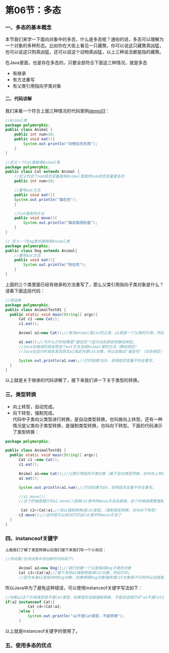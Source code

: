 # 第06节：多态

### 一、多态的基本概念

本节我们来学一下面向对象中的多态，什么是多态呢？通俗的说，多态可以理解为一个对象的多种形态。比如你在大街上看见一只藏獒，你可以说这只藏獒真凶猛，也可以说这只狗真凶猛，还可以说这个动物真凶猛，以上三种说法都是指的藏獒。  

在Java里面，也是存在多态的，只要全部符合下面这三种情况，就是多态  
* 有继承
* 有方法重写
* 有父类引用指向字类对象

#### 二、代码讲解

我们来看一个符合上面三种情况的代码案例[demo01]()：
``` java
//Animal类
package polymorphic;
public class Animal {
    public int num=10;
    public void eat(){
        System.out.println("动物在吃东西");
    }
}
```
``` java
//定义一个Cat类继承Animal类
package polymorphic;
public class Cat extends Animal {
    //定义的这个num成员变量是和Animal里面的num成员变量重名的
    public int num=20;

    //重写eat方法
    public void eat(){
    System.out.println("猫在吃");
    }

    //Cat独有的方法
    public void move(){
        System.out.println("猫走路很轻盈");
    }
}
```
``` java
// 定义一个Dog类也类继承Animal类
package polymorphic;
public class Dog extends Animal{
    //重写eat方法
    public void eat(){
        System.out.println("狗在吃");
    }
}
```
 上面的三个类里面已经有继承和方法重写了，那么父类引用指向子类对象是什么？请看下面这段代码：  

``` java
//测试类 
package polymorphic;
public class AnimalTest01 {
  public static void main(String[] args){
      Cat c1 =new Cat();
      c1.eat();

      Animal a1=new Cat();//首先Animal是Cat的父类，a1就是一个父类的引用，然后指向了Cat子类对象，这个就叫父类引用指向子类对象。

      a1.eat();//为什么打印结果是"猫在吃"?因为动态绑定和静态绑定。
      //Java在编译阶段会把这个eat方法当成Animal里的方法（静态绑定）
      //Java在运行阶段会发现其实a1指定的是Cat对象，所以会输出"猫在吃"（动态绑定）

      System.out.println(a1.num);//打印结果为10，说明成员变量不存在重写。
  }
}
```
 以上就是关于继承的代码讲解了，接下来我们讲一下关于类型的转换。  

### 三、类型转换

* 向上转型，自动完成。  
* 向下转型，强制完成。  
代码中子类向父类型进行转换，是自动类型转换，也叫做向上转型。还有一种情况是父类向子类型转换，是强制类型转换，也叫向下转型。下面的代码演示了类型转换：  
``` java
package polymorphic;

public class AnimalTest01 {
  public static void main(String[] args){
      Cat c1 =new Cat();
      c1.eat();

      Animal a1=new Cat();//父类引用指向子类对象（属于自动类型转换，也叫向上转型）。
      a1.eat();

      System.out.println(a1.num);//打印结果为10，说明成员变量不存在重写。

      //a1.move();
      //这个时候直接打印a1.move()调用Cat类中的move方法会报错，这个时候就需要强制类型转换

       Cat c2=(Cat)a1;//将a1强制转换成Cat类型。（强制类型转换，也叫向下转型）
      c2.move();//这时就可以成功打印出Cat类中的move方法了
  }
}
```

### 四、instanceof关键字

    上面我们了解了类型转换以后我们接下来我们写一个小测试：
   
``` java
//测试类(在测试类中添加新的代码如下)

      Animal a2=new Dog();//我们创建一个父类指向Dog子类的对象
      Cat c3=(Cat)a2;//接下来把a2强制转换成Cat对象，然后打印。
      //因为本身a2是指向的Dog对象，如果想把Dog对象强转成Cat对象是不行的所以会报错 error ClassCastException（转型错误）
```
所以Java中为了避免这种错误，可以使用instanceof关键字写法如下：
``` java
//判断a2这个引用类型是不是Cat类型，如果是的话就强制转换，不是的话就打印"a2不是Cat类型，不能转换"
if(a2 instanceof Cat){
          Cat c4=(Cat)a2;
      }else {
          System.out.println("a2不是Cat类型，不能转换");
      }

```
以上就是instanceof关键字的使用了。

### 五、使用多态的优点
 

